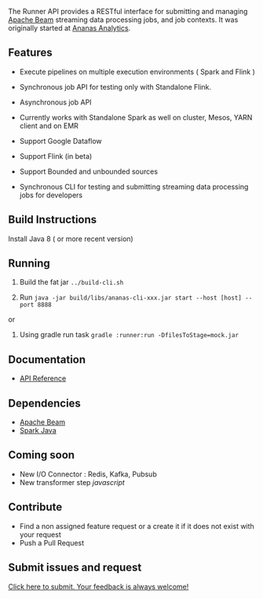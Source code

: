 
The Runner API provides a RESTful interface for submitting and managing [Apache Beam](https://beam.apache.org/) streaming data 
processing jobs, and job contexts. It was originally started at [Ananas Analytics](http://ananasanalytics.com/).

## Features

* Execute pipelines on multiple execution environments ( Spark and Flink )

* Synchronous job API for testing only with Standalone Flink.

* Asynchronous job API

* Currently works with Standalone Spark as well on cluster, Mesos, YARN client and on EMR

* Support Google Dataflow

* Support Flink (in beta)

* Support Bounded and unbounded sources

* Synchronous CLI for testing and submitting streaming data processing jobs for developers

## Build Instructions
 Install Java 8 ( or more recent version)

## Running 

1. Build the fat jar
```../build-cli.sh```

2. Run 
```java -jar build/libs/ananas-cli-xxx.jar start --host [host] --port 8888``` 

or 

1. Using gradle run task
```gradle :runner:run -DfilesToStage=mock.jar```

## Documentation

* [API Reference](https://github.com/ananas-analytics/ananas-desktop/wiki/Runner-API-Reference)

## Dependencies

* [Apache Beam](https://beam.apache.org/get-started/quickstart-java/)
* [Spark Java ](http://sparkjava.com/)

## Coming soon

* New I/O Connector : Redis, Kafka, Pubsub
* New transformer step *javascript*
 
## Contribute

* Find a non assigned feature request or a create it if it does not exist with your request
* Push a Pull Request

## Submit issues and request

[Click here to submit. Your feedback is always welcome!](https://github.com/ananas-analytics/issues/new)
